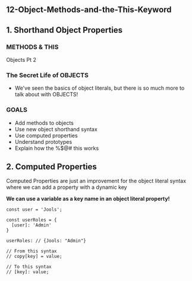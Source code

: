 ## 12-Object-Methods-and-the-This-Keyword

## 1. Shorthand Object Properties

### METHODS & THIS

Objects Pt 2

### The Secret Life of OBJECTS

- We've seen the basics of object literals, but there is so much more to talk about with OBJECTS!

### GOALS
- Add methods to objects
- Use new object shorthand syntax
- Use computed properties
- Understand prototypes
- Explain how the %$@# this works

## 2. Computed Properties
Computed Properties are just an improvement for the object literal syntax where we can add a property with a dynamic key


**We can use a variable as a key name in an object literal property!**

```
const user = 'Jools';

const userRoles = {
  [user]: 'Admin'
}

userRoles: // {Jools: "Admin"}
```

```
// From this syntax
// copy[key] = value;

// To this syntax
// [key]: value;
```